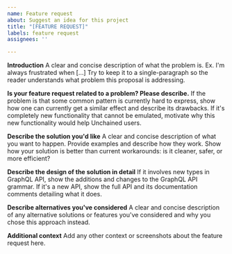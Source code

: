 ```yaml
---
name: Feature request
about: Suggest an idea for this project
title: "[FEATURE REQUEST]"
labels: feature request
assignees: ''

---
```


**Introduction**
A clear and concise description of what the problem is. Ex. I'm always frustrated when [...]
Try to keep it to a single-paragraph so the reader understands what problem this proposal is addressing.

**Is your feature request related to a problem? Please describe.**
If the problem is that some common pattern is currently hard to express, show how one can currently get a similar effect and describe its drawbacks. If it's completely new functionality that cannot be emulated, motivate why this new functionality would help Unchained users.

**Describe the solution you'd like**
A clear and concise description of what you want to happen. Provide examples and describe how they work. Show how your solution is better than current workarounds: is it cleaner, safer, or more efficient?

**Describe the design of the solution in detail**
If it involves new types in GraphQL API, show the additions and changes to the GraphQL API grammar. If it's a new API, show the full API and its documentation comments detailing what it does.

**Describe alternatives you've considered**
A clear and concise description of any alternative solutions or features you've considered and why you chose this approach instead.

**Additional context**
Add any other context or screenshots about the feature request here.

